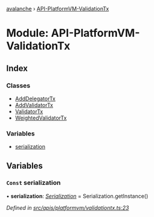 [avalanche](../README.md) › [API-PlatformVM-ValidationTx](api_platformvm_validationtx.md)

# Module: API-PlatformVM-ValidationTx

## Index

### Classes

* [AddDelegatorTx](../classes/api_platformvm_validationtx.adddelegatortx.md)
* [AddValidatorTx](../classes/api_platformvm_validationtx.addvalidatortx.md)
* [ValidatorTx](../classes/api_platformvm_validationtx.validatortx.md)
* [WeightedValidatorTx](../classes/api_platformvm_validationtx.weightedvalidatortx.md)

### Variables

* [serialization](api_platformvm_validationtx.md#const-serialization)

## Variables

### `Const` serialization

• **serialization**: *[Serialization](../classes/utils_serialization.serialization.md)* = Serialization.getInstance()

*Defined in [src/apis/platformvm/validationtx.ts:23](https://github.com/ava-labs/avalanchejs/blob/598fbcc/src/apis/platformvm/validationtx.ts#L23)*
